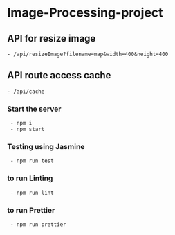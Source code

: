 # Image-Processing-project

## API for resize image

```
- /api/resizeImage?filename=map&width=400&height=400
```
## API route access cache

```
- /api/cache
```

### Start the server
```
 - npm i
 - npm start
```
### Testing using Jasmine

```
 - npm run test
```

### to run Linting

```
 - npm run lint
```

### to run Prettier

```
 - npm run prettier

```
